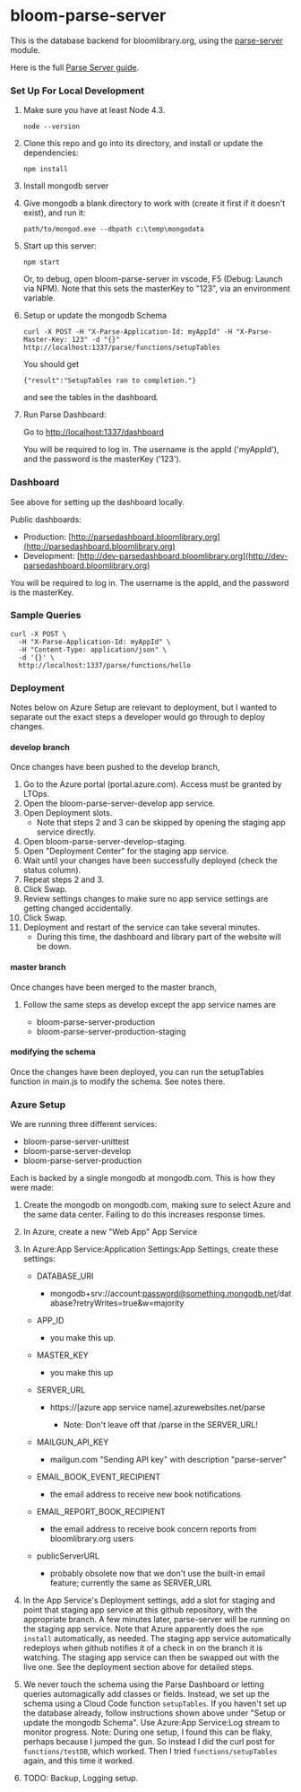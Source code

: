 # bloom-parse-server

This is the database backend for bloomlibrary.org, using the [parse-server](https://github.com/parse-community/parse-server) module.

Here is the full [Parse Server guide](http://docs.parseplatform.org/parse-server/guide/).

### Set Up For Local Development

1. Make sure you have at least Node 4.3.

   `node --version`

1. Clone this repo and go into its directory, and install or update the dependencies:

   `npm install`

1. Install mongodb server

1. Give mongodb a blank directory to work with (create it first if it doesn't exist), and run it:

   `path/to/mongod.exe --dbpath c:\temp\mongodata`

1. Start up this server:

   `npm start`

   Or, to debug, open bloom-parse-server in vscode, F5 (Debug: Launch via NPM). Note that this sets the masterKey to "123", via an environment variable.

1. Setup or update the mongodb Schema

   ```
   curl -X POST -H "X-Parse-Application-Id: myAppId" -H "X-Parse-Master-Key: 123" -d "{}" http://localhost:1337/parse/functions/setupTables
   ```

   You should get

   `{"result":"SetupTables ran to completion."}`

   and see the tables in the dashboard.

1. Run Parse Dashboard:

   Go to [http://localhost:1337/dashboard](http://localhost:1337/dashboard)

   You will be required to log in. The username is the appId ('myAppId'), and the password is the masterKey ('123').

### Dashboard

See above for setting up the dashboard locally.

Public dashboards:

- Production: [http://parsedashboard.bloomlibrary.org](http://parsedashboard.bloomlibrary.org)
- Development: [http://dev-parsedashboard.bloomlibrary.org](http://dev-parsedashboard.bloomlibrary.org)

You will be required to log in. The username is the appId, and the password is the masterKey.

### Sample Queries

```
curl -X POST \
  -H "X-Parse-Application-Id: myAppId" \
  -H "Content-Type: application/json" \
  -d '{}' \
  http://localhost:1337/parse/functions/hello
```

### Deployment

Notes below on Azure Setup are relevant to deployment, but I wanted to separate out the exact steps a developer would go through to deploy changes.

#### develop branch

Once changes have been pushed to the develop branch,

1. Go to the Azure portal (portal.azure.com). Access must be granted by LTOps.
2. Open the bloom-parse-server-develop app service.
3. Open Deployment slots.
   - Note that steps 2 and 3 can be skipped by opening the staging app service directly.
4. Open bloom-parse-server-develop-staging.
5. Open "Deployment Center" for the staging app service.
6. Wait until your changes have been successfully deployed (check the status column).
7. Repeat steps 2 and 3.
8. Click Swap.
9. Review settings changes to make sure no app service settings are getting changed accidentally.
10. Click Swap.
11. Deployment and restart of the service can take several minutes.
    - During this time, the dashboard and library part of the website will be down.

#### master branch

Once changes have been merged to the master branch,

1. Follow the same steps as develop except the app service names are

   - bloom-parse-server-production
   - bloom-parse-server-production-staging

#### modifying the schema

Once the changes have been deployed, you can run the setupTables function in main.js to modify the schema. See notes there.

### Azure Setup

We are running three different services:

- bloom-parse-server-unittest
- bloom-parse-server-develop
- bloom-parse-server-production

Each is backed by a single mongodb at mongodb.com. This is how they were made:

1. Create the mongodb on mongodb.com, making sure to select Azure and the same data center. Failing to do this increases response times.
2. In Azure, create a new "Web App" App Service
3. In Azure:App Service:Application Settings:App Settings, create these settings:

   - DATABASE_URI

     - mongodb+srv://account:password@something.mongodb.net/database?retryWrites=true&w=majority

   - APP_ID

     - you make this up.

   - MASTER_KEY

     - you make this up

   - SERVER_URL

     - https://[azure app service name].azurewebsites.net/parse

       - Note: Don't leave off that /parse in the SERVER_URL!

   - MAILGUN_API_KEY

     - mailgun.com "Sending API key" with description "parse-server"

   - EMAIL_BOOK_EVENT_RECIPIENT

     - the email address to receive new book notifications

   - EMAIL_REPORT_BOOK_RECIPIENT

     - the email address to receive book concern reports from bloomlibrary.org users

   - publicServerURL

     - probably obsolete now that we don't use the built-in email feature; currently the same as SERVER_URL

4. In the App Service's Deployment settings, add a slot for staging and point that staging app service at this github repository,
   with the appropriate branch. A few minutes later, parse-server will be running on the staging app service.
   Note that Azure apparently does the `npm install` automatically, as needed.
   The staging app service automatically redeploys when github notifies it of a check in on the branch it is watching.
   The staging app service can then be swapped out with the live one.
   See the deployment section above for detailed steps.

5. We never touch the schema using the Parse Dashboard or letting queries automagically add classes or fields.
   Instead, we set up the schema using a Cloud Code function `setupTables`.
   If you haven't set up the database already, follow instructions shown above under "Setup or update the mongodb Schema".
   Use Azure:App Service:Log stream to monitor progress.
   Note: During one setup, I found this can be flaky, perhaps because I jumped the gun.
   So instead I did the curl post for `functions/testDB`, which worked.
   Then I tried `functions/setupTables` again, and this time it worked.

6. TODO: Backup, Logging setup.
